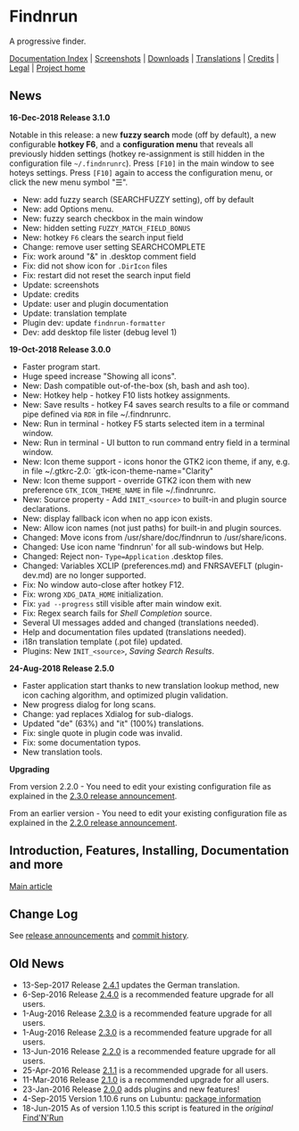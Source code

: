 # Findnrun

A progressive finder.

[Documentation Index](http://github.com/step-/find-n-run/tree/master/usr/share/doc/findnrun/index.md)
   | [Screenshots](http://github.com/step-/find-n-run/tree/master/usr/share/doc/findnrun/screenshots.md)
   | [Downloads](http://github.com/step-/find-n-run/releases)
   | [Translations](http://github.com/step-/find-n-run/tree/master/usr/share/doc/findnrun/TRANSLATING.md)
   | [Credits](http://github.com/step-/find-n-run/tree/master/usr/share/doc/findnrun/CREDITS.md)
   | [Legal](http://github.com/step-/find-n-run/tree/master/LICENSE)
   | [Project home](http://github.com/step-/find-n-run)

## News

**16-Dec-2018 Release 3.1.0**

Notable in this release: a new **fuzzy search** mode (off by default), a new configurable **hotkey F6**, and a **configuration menu** that reveals all previously hidden settings (hotkey re-assignment is still hidden in the configuration file `~/.findnrunrc`). Press `[F10]` in the main window to see hoteys settings. Press `[F10]` again to access the configuration menu, or click the new menu symbol "☰".

* New: add fuzzy search (SEARCHFUZZY setting), off by default
* New: add Options menu.
* New: fuzzy search checkbox in the main window
* New: hidden setting `FUZZY_MATCH_FIELD_BONUS`
* New: hotkey `F6` clears the search input field
* Change: remove user setting SEARCHCOMPLETE
* Fix: work around "&" in .desktop comment field
* Fix: did not show icon for `.DirIcon` files
* Fix: restart did not reset the search input field
* Update: screenshots
* Update: credits
* Update: user and plugin documentation
* Update: translation template
* Plugin dev: update `findnrun-formatter`
* Dev: add desktop file lister (debug level 1)

**19-Oct-2018 Release 3.0.0**
* Faster program start.
* Huge speed increase "Showing all icons".
* New: Dash compatible out-of-the-box (sh, bash and ash too).
* New: Hotkey help - hotkey F10 lists hotkey assignments.
* New: Save results - hotkey F4 saves search results to a file or command pipe defined via `RDR` in file ~/.findnrunrc.
* New: Run in terminal - hotkey F5 starts selected item in a terminal window.
* New: Run in terminal - UI button to run command entry field in a terminal window.
* New: Icon theme support - icons honor the GTK2 icon theme, if any, e.g. in file ~/.gtkrc-2.0:
    `gtk-icon-theme-name="Clarity"
* New: Icon theme support - override GTK2 icon them with new preference `GTK_ICON_THEME_NAME` in file ~/.findnrunrc.
* New: Source property - Add `INIT_<source>` to built-in and plugin source declarations.
* New: display fallback icon when no app icon exists.
* New: Allow icon names (not just paths) for built-in and plugin sources.
* Changed: Move icons from /usr/share/doc/findnrun to /usr/share/icons.
* Changed: Use icon name 'findnrun' for all sub-windows but Help.
* Changed: Reject non- `Type=Application` .desktop files.
* Changed: Variables XCLIP (preferences.md) and FNRSAVEFLT (plugin-dev.md) are no longer supported.
* Fix: No window auto-close after hotkey F12.
* Fix: wrong `XDG_DATA_HOME` initialization.
* Fix: `yad --progress` still visible after main window exit.
* Fix: Regex search fails for _Shell Completion_ source.
* Several UI messages added and changed (translations needed).
* Help and documentation files updated (translations needed).
* i18n translation template (.pot file) updated.
* Plugins: New `INIT_<source>`, _Saving Search Results_.

**24-Aug-2018 Release 2.5.0**
* Faster application start thanks to new translation lookup method, new
  icon caching algorithm, and optimized plugin validation.
* New progress dialog for long scans.
* Change: yad replaces Xdialog for sub-dialogs.
* Updated "de" (63%) and "it" (100%) translations.
* Fix: single quote in plugin code was invalid.
* Fix: some documentation typos.
* New translation tools.

**Upgrading**

From version 2.2.0 - You need to edit your existing configuration file
as explained in the
[2.3.0 release announcement](https://github.com/step-/find-n-run/releases/tag/2.3.0).

From an earlier version - You need to edit your existing configuration
file as explained in the
[2.2.0 release announcement](https://github.com/step-/find-n-run/releases/tag/2.2.0).

## Introduction, Features, Installing, Documentation and more

[Main article](http://github.com/step-/find-n-run/tree/master/usr/share/doc/findnrun/index.md)

## Change Log

See [release announcements](https://github.com/step-/find-n-run/releases)
and
[commit history](https://github.com/step-/find-n-run/commits/master).

## Old News

 * 13-Sep-2017 Release
   [2.4.1](https://github.com/step-/find-n-run/releases/tag/2.4.1)
   updates the German translation.
 * 6-Sep-2016 Release
   [2.4.0](https://github.com/step-/find-n-run/releases/tag/2.4.0)
   is a recommended feature upgrade for all users.
 * 1-Aug-2016 Release
   [2.3.0](https://github.com/step-/find-n-run/releases/tag/2.3.0)
   is a recommended feature upgrade for all users.
 * 1-Aug-2016 Release
   [2.3.0](https://github.com/step-/find-n-run/releases/tag/2.3.0)
   is a recommended feature upgrade for all users.
 * 13-Jun-2016 Release
   [2.2.0](https://github.com/step-/find-n-run/releases/tag/2.2.0)
   is a recommended feature upgrade for all users.
 * 25-Apr-2016 Release
   [2.1.1](https://github.com/step-/find-n-run/releases/tag/2.1.1)
   is a recommended upgrade for all users.
 * 11-Mar-2016 Release
   [2.1.0](https://github.com/step-/find-n-run/releases/tag/2.1.0)
   is a recommended upgrade for all users.
 * 23-Jan-2016 Release
   [2.0.0](https://github.com/step-/find-n-run/releases/tag/2.0.0)
   adds plugins and new features!
 * 4-Sep-2015 Version 1.10.6 runs on Lubuntu:
   [package information](http://github.com/step-/find-n-run/tree/master/usr/share/doc/findnrun/DEBIAN.md)
 * 18-Jun-2015 As of version 1.10.5 this script is featured in the
   _original_
   [Find'N'Run](http://www.murga-linux.com/puppy/viewtopic.php?t=98330)


